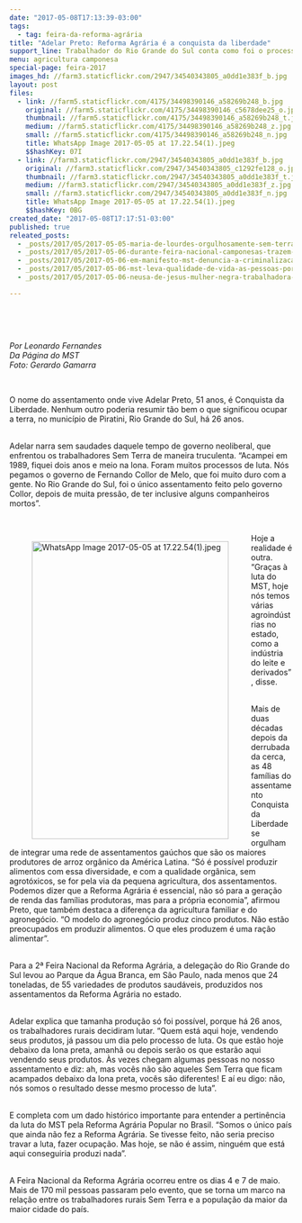 ```yaml
---
date: "2017-05-08T17:13:39-03:00"
tags:
  - tag: feira-da-reforma-agrária
title: "Adelar Preto: Reforma Agrária é a conquista da liberdade"
support_line: Trabalhador do Rio Grande do Sul conta como foi o processo de luta no Assentamento Conquista da Liberdade. Ele é um dos 800 produtores que participaram da Feira da Reforma Agrária.
menu: agricultura camponesa
special-page: feira-2017
images_hd: //farm3.staticflickr.com/2947/34540343805_a0dd1e383f_b.jpg
layout: post
files:
  - link: //farm5.staticflickr.com/4175/34498390146_a58269b248_b.jpg
    original: //farm5.staticflickr.com/4175/34498390146_c5678dee25_o.jpg
    thumbnail: //farm5.staticflickr.com/4175/34498390146_a58269b248_t.jpg
    medium: //farm5.staticflickr.com/4175/34498390146_a58269b248_z.jpg
    small: //farm5.staticflickr.com/4175/34498390146_a58269b248_n.jpg
    title: WhatsApp Image 2017-05-05 at 17.22.54(1).jpeg
    $$hashKey: 07I
  - link: //farm3.staticflickr.com/2947/34540343805_a0dd1e383f_b.jpg
    original: //farm3.staticflickr.com/2947/34540343805_c1292fe128_o.jpg
    thumbnail: //farm3.staticflickr.com/2947/34540343805_a0dd1e383f_t.jpg
    medium: //farm3.staticflickr.com/2947/34540343805_a0dd1e383f_z.jpg
    small: //farm3.staticflickr.com/2947/34540343805_a0dd1e383f_n.jpg
    title: WhatsApp Image 2017-05-05 at 17.22.54(1).jpeg
    $$hashKey: 0BG
created_date: "2017-05-08T17:17:51-03:00"
published: true
releated_posts:
  - _posts/2017/05/2017-05-05-maria-de-lourdes-orgulhosamente-sem-terra.md
  - _posts/2017/05/2017-05-06-durante-feira-nacional-camponesas-trazem-a-producao-e-resistencia-agroecologica.md
  - _posts/2017/05/2017-05-06-em-manifesto-mst-denuncia-a-criminalizacao-e-a-violencia-no-campo.md
  - _posts/2017/05/2017-05-06-mst-leva-qualidade-de-vida-as-pessoas-por-meio-da-producao-agroecologica.md
  - _posts/2017/05/2017-05-06-neusa-de-jesus-mulher-negra-trabalhadora-e-de-luta.md

---
```

<p>&nbsp;</p>

<p>&nbsp;</p>

<p><em>Por Leonardo Fernandes<br />
Da P&aacute;gina do MST<br />
Foto: Gerardo Gamarra</em></p>

<p>&nbsp;</p>

<p>O nome do assentamento onde vive Adelar Preto, 51 anos, &eacute; Conquista da Liberdade. Nenhum outro poderia resumir t&atilde;o bem o que significou ocupar a terra, no munic&iacute;pio de Piratini, Rio Grande do Sul, h&aacute; 26 anos.</p>

<p><br />
Adelar narra sem saudades daquele tempo de governo neoliberal, que enfrentou os trabalhadores Sem Terra de maneira truculenta. &ldquo;Acampei em 1989, fiquei dois anos e meio na lona. Foram muitos processos de luta. N&oacute;s pegamos o governo de Fernando Collor de Melo, que foi muito duro com a gente. No Rio Grande do Sul, foi o &uacute;nico assentamento feito pelo governo Collor, depois de muita press&atilde;o, de ter inclusive alguns companheiros mortos&rdquo;.</p>

<p>&nbsp;</p>

<figure class="image" style="float:left"><img alt="WhatsApp Image 2017-05-05 at 17.22.54(1).jpeg" height="529" src="//farm5.staticflickr.com/4175/34498390146_a58269b248_b.jpg" width="350" />
<figcaption></figcaption>
</figure>

<p>Hoje a realidade &eacute; outra. &ldquo;Gra&ccedil;as &agrave; luta do MST, hoje n&oacute;s temos v&aacute;rias agroind&uacute;strias no estado, como a ind&uacute;stria do leite e derivados&rdquo;, disse.</p>

<p><br />
Mais de duas d&eacute;cadas depois da derrubada da cerca, as 48 fam&iacute;lias do assentamento Conquista da Liberdade se orgulham de integrar uma rede de assentamentos ga&uacute;chos que s&atilde;o os maiores produtores de arroz org&acirc;nico da Am&eacute;rica Latina. &ldquo;S&oacute; &eacute; poss&iacute;vel produzir alimentos com essa diversidade, e com a qualidade org&acirc;nica, sem agrot&oacute;xicos, se for pela via da pequena agricultura, dos assentamentos. Podemos dizer que a Reforma Agr&aacute;ria &eacute; essencial, n&atilde;o s&oacute; para a gera&ccedil;&atilde;o de renda das fam&iacute;lias produtoras, mas para a pr&oacute;pria economia&rdquo;, afirmou Preto, que tamb&eacute;m destaca a diferen&ccedil;a da agricultura familiar e do agroneg&oacute;cio. &ldquo;O modelo do agroneg&oacute;cio produz cinco produtos. N&atilde;o est&atilde;o preocupados em produzir alimentos. O que eles produzem &eacute; uma ra&ccedil;&atilde;o alimentar&rdquo;.</p>

<p><br />
Para a 2&ordf; Feira Nacional da Reforma Agr&aacute;ria, a delega&ccedil;&atilde;o do Rio Grande do Sul levou ao Parque da &Aacute;gua Branca, em S&atilde;o Paulo, nada menos que 24 toneladas, de 55 variedades de produtos saud&aacute;veis, produzidos nos assentamentos da Reforma Agr&aacute;ria no estado.</p>

<p><br />
Adelar explica que tamanha produ&ccedil;&atilde;o s&oacute; foi poss&iacute;vel, porque h&aacute; 26 anos, os trabalhadores rurais decidiram lutar. &ldquo;Quem est&aacute; aqui hoje, vendendo seus produtos, j&aacute; passou um dia pelo processo de luta. Os que est&atilde;o hoje debaixo da lona preta, amanh&atilde; ou depois ser&atilde;o os que estar&atilde;o aqui vendendo seus produtos. &Agrave;s vezes chegam algumas pessoas no nosso assentamento e diz: ah, mas voc&ecirc;s n&atilde;o s&atilde;o aqueles Sem Terra que ficam acampados debaixo da lona preta, voc&ecirc;s s&atilde;o diferentes! E a&iacute; eu digo: n&atilde;o, n&oacute;s somos o resultado desse mesmo processo de luta&rdquo;.</p>

<p><br />
E completa com um dado hist&oacute;rico importante para entender a pertin&ecirc;ncia da luta do MST pela Reforma Agr&aacute;ria Popular no Brasil. &ldquo;Somos o &uacute;nico pa&iacute;s que ainda n&atilde;o fez a Reforma Agr&aacute;ria. Se tivesse feito, n&atilde;o seria preciso travar a luta, fazer ocupa&ccedil;&atilde;o. Mas hoje, se n&atilde;o &eacute; assim, ningu&eacute;m que est&aacute; aqui conseguiria produzi nada&rdquo;.</p>

<p><br />
A Feira Nacional da Reforma Agr&aacute;ria ocorreu entre os dias 4 e 7 de maio. Mais de 170 mil pessoas passaram pelo evento, que se torna um marco na rela&ccedil;&atilde;o entre os trabalhadores rurais Sem Terra e a popula&ccedil;&atilde;o da maior da maior cidade do pa&iacute;s.</p>

<div class="webpki_lacunasoftware_com" id="webpki_lacunasoftware_com" style="display: none;">&nbsp;</div>
